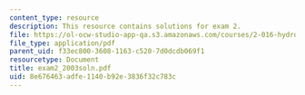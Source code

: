 ```yaml
---
content_type: resource
description: This resource contains solutions for exam 2.
file: https://ol-ocw-studio-app-qa.s3.amazonaws.com/courses/2-016-hydrodynamics-13-012-fall-2005/8e676463adfe1140b92e3836f32c783c_exam2_2003soln.pdf
file_type: application/pdf
parent_uid: f33ec800-3608-1163-c520-7d0dcdb069f1
resourcetype: Document
title: exam2_2003soln.pdf
uid: 8e676463-adfe-1140-b92e-3836f32c783c
---
```

